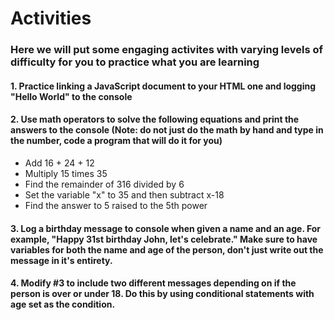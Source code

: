 <h1>Activities</h1>
<h3>Here we will put some engaging activites with varying levels of difficulty for you to practice what you are learning</h3>
  <h4>1. Practice linking a JavaScript document to your HTML one and logging "Hello World" to the console</h4>
  <h4>2. Use math operators to solve the following equations and print the answers to the console (Note: do not just do the math by hand and type in the number, code a program that will do it for you)</h4>
  <ul>
   <li>Add 16 + 24 + 12</li>
   <li>Multiply 15 times 35</li>
   <li>Find the remainder of 316 divided by 6</li>
   <li>Set the variable "x" to 35 and then subtract x-18</li>
   <li>Find the answer to 5 raised to the 5th power</li>
  </ul>
  <h4>3. Log a birthday message to console when given a name and an age. For example, "Happy 31st birthday John, let's celebrate." Make sure to have variables for both the name and age of the person, don't just write out the message in it's entirety.</h4>  
  <h4>4. Modify #3 to include two different messages depending on if the person is over or under 18. Do this by using conditional statements with age set as the condition. 
